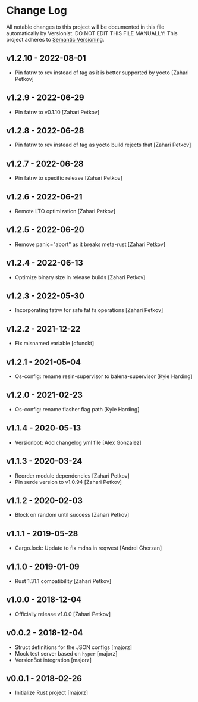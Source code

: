 # Change Log

All notable changes to this project will be documented in this file
automatically by Versionist. DO NOT EDIT THIS FILE MANUALLY!
This project adheres to [Semantic Versioning](http://semver.org/).

## v1.2.10 - 2022-08-01

* Pin fatrw to rev instead of tag as it is better supported by yocto [Zahari Petkov]

## v1.2.9 - 2022-06-29

* Pin fatrw to v0.1.10 [Zahari Petkov]

## v1.2.8 - 2022-06-28

* Pin fatrw to rev instead of tag as yocto build rejects that [Zahari Petkov]

## v1.2.7 - 2022-06-28

* Pin fatrw to specific release [Zahari Petkov]

## v1.2.6 - 2022-06-21

* Remote LTO optimization [Zahari Petkov]

## v1.2.5 - 2022-06-20

* Remove panic="abort" as it breaks meta-rust [Zahari Petkov]

## v1.2.4 - 2022-06-13

* Optimize binary size in release builds [Zahari Petkov]

## v1.2.3 - 2022-05-30

* Incorporating fatrw for safe fat fs operations [Zahari Petkov]

## v1.2.2 - 2021-12-22

* Fix misnamed variable [dfunckt]

## v1.2.1 - 2021-05-04

* Os-config: rename resin-supervisor to balena-supervisor [Kyle Harding]

## v1.2.0 - 2021-02-23

* Os-config: rename flasher flag path [Kyle Harding]

## v1.1.4 - 2020-05-13

* Versionbot: Add changelog yml file [Alex Gonzalez]

## v1.1.3 - 2020-03-24

* Reorder module dependencies [Zahari Petkov]
* Pin serde version to v1.0.94 [Zahari Petkov]

## v1.1.2 - 2020-02-03

* Block on random until success [Zahari Petkov]

## v1.1.1 - 2019-05-28

* Cargo.lock: Update to fix mdns in reqwest [Andrei Gherzan]

## v1.1.0 - 2019-01-09

* Rust 1.31.1 compatibility [Zahari Petkov]

## v1.0.0 - 2018-12-04

* Officially release v1.0.0 [Zahari Petkov]

## v0.0.2 - 2018-12-04

* Struct definitions for the JSON configs [majorz]
* Mock test server based on `hyper` [majorz]
* VersionBot integration [majorz]

## v0.0.1 - 2018-02-26

* Initialize Rust project [majorz]
